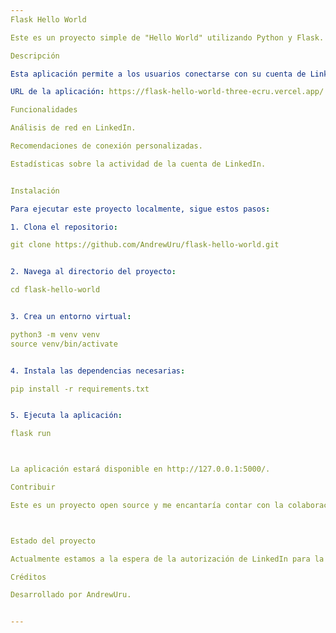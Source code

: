 ```yaml
---
Flask Hello World

Este es un proyecto simple de "Hello World" utilizando Python y Flask. Ha sido desplegado en Vercel y está integrado con la API de LinkedIn.

Descripción

Esta aplicación permite a los usuarios conectarse con su cuenta de LinkedIn para recibir sugerencias y estadísticas personalizadas. Aunque aún estamos esperando la aprobación del equipo de LinkedIn para la integración total, la aplicación está disponible para su prueba en el siguiente enlace:

URL de la aplicación: https://flask-hello-world-three-ecru.vercel.app/

Funcionalidades

Análisis de red en LinkedIn.

Recomendaciones de conexión personalizadas.

Estadísticas sobre la actividad de la cuenta de LinkedIn.


Instalación

Para ejecutar este proyecto localmente, sigue estos pasos:

1. Clona el repositorio:

git clone https://github.com/AndrewUru/flask-hello-world.git


2. Navega al directorio del proyecto:

cd flask-hello-world


3. Crea un entorno virtual:

python3 -m venv venv
source venv/bin/activate


4. Instala las dependencias necesarias:

pip install -r requirements.txt


5. Ejecuta la aplicación:

flask run



La aplicación estará disponible en http://127.0.0.1:5000/.

Contribuir

Este es un proyecto open source y me encantaría contar con la colaboración de la comunidad. Si te interesa contribuir, revisa las issues abiertas o crea una nueva pull request. Estoy abierto a ideas y mejoras.



Estado del proyecto

Actualmente estamos a la espera de la autorización de LinkedIn para la integración con su API.

Créditos

Desarrollado por AndrewUru.


---
```



